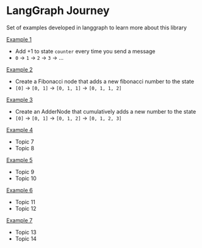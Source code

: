 # LangGraph Journey

Set of examples developed in langgraph to learn more about this library


[Example 1](https://github.com/pQbas/langgraph-journey/tree/main/example01)
  - Add +1 to state `counter` every time you send a message
  - `0` $\rightarrow$ `1` $\rightarrow$ `2` $\rightarrow$ `3` $\rightarrow$ $\dots$

[Example 2](https://github.com/pQbas/langgraph-journey/tree/main/example02)
  - Create a Fibonacci node that adds a new fibonacci number to the state
  - `[0]` $\rightarrow$ `[0, 1]` $\rightarrow$ `[0, 1, 1]` $\rightarrow$ `[0, 1, 1, 2]`  

[Example 3](https://github.com/pQbas/langgraph-journey/tree/main/example03)
- Create an AdderNode that cumulatively adds a new number to the state
- `[0]` -> `[0, 1]` -> `[0, 1, 2]`  -> `[0, 1, 2, 3]` 

[Example 4](https://github.com/pQbas/langgraph-journey/tree/main/example04)
- Topic 7
- Topic 8

[Example 5](https://github.com/pQbas/langgraph-journey/tree/main/example05)
- Topic 9
- Topic 10

[Example 6](https://github.com/pQbas/langgraph-journey/tree/main/example06)
- Topic 11
- Topic 12

[Example 7](https://github.com/pQbas/langgraph-journey/tree/main/example07)
- Topic 13
- Topic 14

